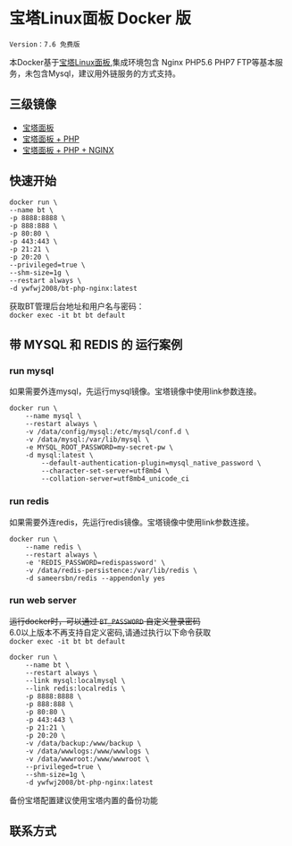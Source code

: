 # 宝塔Linux面板 Docker 版

`Version：7.6 免费版`

本Docker基于[宝塔Linux面板](https://www.bt.cn),集成环境包含 Nginx PHP5.6 PHP7 FTP等基本服务，未包含Mysql，建议用外链服务的方式支持。

## 三级镜像
 - [宝塔面板](https://hub.docker.com/r/ywfwj2008/bt-panel)
 - [宝塔面板 + PHP](https://hub.docker.com/r/ywfwj2008/bt-php/)
 - [宝塔面板 + PHP + NGINX](https://hub.docker.com/r/ywfwj2008/bt-php-nginx/)

## 快速开始
```
docker run \
--name bt \
-p 8888:8888 \
-p 888:888 \
-p 80:80 \
-p 443:443 \
-p 21:21 \
-p 20:20 \
--privileged=true \
--shm-size=1g \
--restart always \
-d ywfwj2008/bt-php-nginx:latest
```

获取BT管理后台地址和用户名与密码：  
`docker exec -it bt bt default`


## 带 MYSQL 和 REDIS 的 运行案例
### run mysql
如果需要外连mysql，先运行mysql镜像。宝塔镜像中使用link参数连接。
```
docker run \
    --name mysql \
    --restart always \
    -v /data/config/mysql:/etc/mysql/conf.d \
    -v /data/mysql:/var/lib/mysql \
    -e MYSQL_ROOT_PASSWORD=my-secret-pw \
    -d mysql:latest \
        --default-authentication-plugin=mysql_native_password \
        --character-set-server=utf8mb4 \
        --collation-server=utf8mb4_unicode_ci
```

### run redis
如果需要外连redis，先运行redis镜像。宝塔镜像中使用link参数连接。
```
docker run \
    --name redis \
    --restart always \
    -e 'REDIS_PASSWORD=redispassword' \
    -v /data/redis-persistence:/var/lib/redis \
    -d sameersbn/redis --appendonly yes
```

### run web server
~~运行docker时，可以通过 `BT_PASSWORD` 自定义登录密码~~  
6.0以上版本不再支持自定义密码,请通过执行以下命令获取  
`docker exec -it bt bt default`

```
docker run \
    --name bt \
    --restart always \
    --link mysql:localmysql \
    --link redis:localredis \
    -p 8888:8888 \
    -p 888:888 \
    -p 80:80 \
    -p 443:443 \
    -p 21:21 \
    -p 20:20 \
    -v /data/backup:/www/backup \
    -v /data/wwwlogs:/www/wwwlogs \
    -v /data/wwwroot:/www/wwwroot \
    --privileged=true \
    --shm-size=1g \
    -d ywfwj2008/bt-php-nginx:latest
```

备份宝塔配置建议使用宝塔内置的备份功能

## 联系方式

